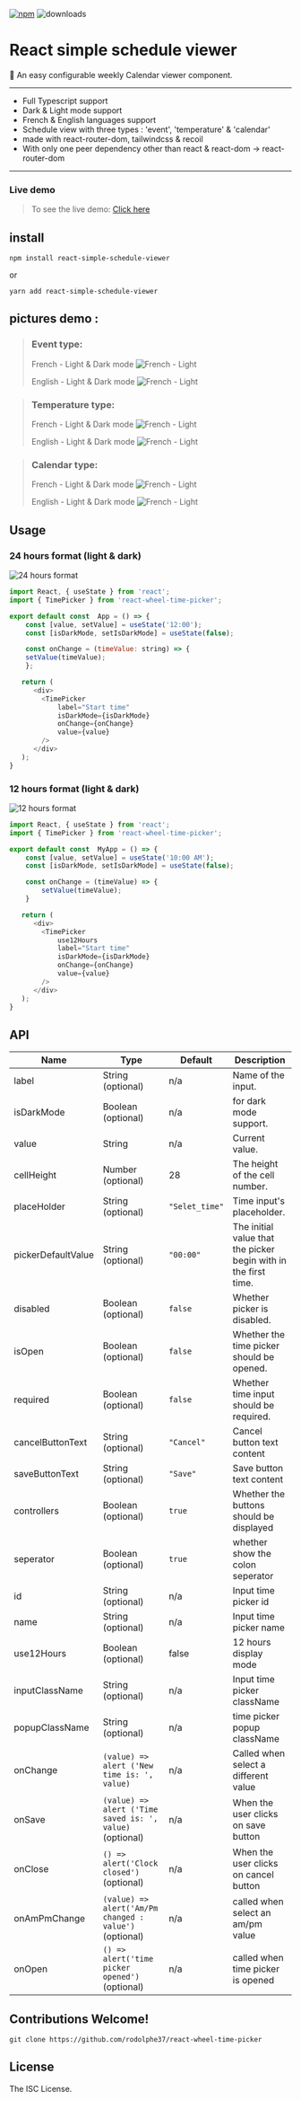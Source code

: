[![npm](https://img.shields.io/npm/v/react-simple-schedule-viewer)](https://www.npmjs.com/package/react-simple-schedule-viewer) ![downloads](https://img.shields.io/npm/dt/react-simple-schedule-viewer?color=blue&logo=npm&logoColor=blue)

# React simple schedule viewer

📅 An easy configurable weekly Calendar viewer component.

--- 
- Full Typescript support
- Dark & Light mode support
- French & English languages support
- Schedule view with three types : 'event', 'temperature' & 'calendar'
- made with react-router-dom, tailwindcss & recoil
- With only one peer dependency other than react & react-dom -> react-router-dom

---

### Live demo

> To see the live demo:
> [Click here](https://bright-jalebi-193c3a.netlify.app/)

## install

```
npm install react-simple-schedule-viewer
```

or

```
yarn add react-simple-schedule-viewer
```
## pictures demo :

> ### Event type:
>
> French - Light & Dark mode
> ![French - Light](demo/pictures/event-fr-light.png)
>
> English - Light & Dark mode
> ![French - Light](demo/pictures/event-en-light.png)

> ### Temperature type:
>
> French - Light & Dark mode
> ![French - Light](demo/pictures/temp-fr-light.png)
>
> English - Light & Dark mode
> ![French - Light](demo/pictures/temp-en-light.png)

> ### Calendar type:
>
> French - Light & Dark mode
> ![French - Light](demo/pictures/calendar-fr-light.png)
>
> English - Light & Dark mode
> ![French - Light](demo/pictures/calendar-en-light.png)

## Usage

### 24 hours format (light & dark)

![24 hours format](demo/24h_format.png)

```javascript
import React, { useState } from 'react';
import { TimePicker } from 'react-wheel-time-picker';

export default const  App = () => {
    const [value, setValue] = useState('12:00');
    const [isDarkMode, setIsDarkMode] = useState(false);

    const onChange = (timeValue: string) => {
    setValue(timeValue);
    };

   return (
      <div>
        <TimePicker
            label="Start time"
            isDarkMode={isDarkMode}
            onChange={onChange}
            value={value}
        />
      </div>
   );
}
```

### 12 hours format (light & dark)

![12 hours format](demo/12h_format.png)

```js
import React, { useState } from 'react';
import { TimePicker } from 'react-wheel-time-picker';

export default const  MyApp = () => {
    const [value, setValue] = useState('10:00 AM');
    const [isDarkMode, setIsDarkMode] = useState(false);

    const onChange = (timeValue) => {
        setValue(timeValue);
    }

   return (
      <div>
        <TimePicker
            use12Hours
            label="Start time"
            isDarkMode={isDarkMode}
            onChange={onChange}
            value={value}
        />
      </div>
   );
}
```

## API

| Name               | Type                                                     | Default        | Description                                                     |
| ------------------ | -------------------------------------------------------- | -------------- | --------------------------------------------------------------- |
| label              | String (optional)                                        | n/a            | Name of the input.                                              |
| isDarkMode         | Boolean (optional)                                       | n/a            | for dark mode support.                                          |
| value              | String                                                   | n/a            | Current value.                                                  |
| cellHeight         | Number (optional)                                        | 28             | The height of the cell number.                                  |
| placeHolder        | String (optional)                                        | `"Selet_time"` | Time input's placeholder.                                       |
| pickerDefaultValue | String (optional)                                        | `"00:00"`      | The initial value that the picker begin with in the first time. |
| disabled           | Boolean (optional)                                       | `false`        | Whether picker is disabled.                                     |
| isOpen             | Boolean (optional)                                       | `false`        | Whether the time picker should be opened.                       |
| required           | Boolean (optional)                                       | `false`        | Whether time input should be required.                          |
| cancelButtonText   | String (optional)                                        | `"Cancel"`     | Cancel button text content                                      |
| saveButtonText     | String (optional)                                        | `"Save"`       | Save button text content                                        |
| controllers        | Boolean (optional)                                       | `true`         | Whether the buttons should be displayed                         |
| seperator          | Boolean (optional)                                       | `true`         | whether show the colon seperator                                |
| id                 | String (optional)                                        | n/a            | Input time picker id                                            |
| name               | String (optional)                                        | n/a            | Input time picker name                                          |
| use12Hours         | Boolean (optional)                                       | false          | 12 hours display mode                                           |
| inputClassName     | String (optional)                                        | n/a            | Input time picker className                                     |
| popupClassName     | String (optional)                                        | n/a            | time picker popup className                                     |
| onChange           | `(value) => alert ('New time is: ', value)`              | n/a            | Called when select a different value                            |
| onSave             | `(value) => alert ('Time saved is: ', value)` (optional) | n/a            | When the user clicks on save button                             |
| onClose            | `() => alert('Clock closed')` (optional)                 | n/a            | When the user clicks on cancel button                           |
| onAmPmChange       | `(value) => alert('Am/Pm changed : value')` (optional)   | n/a            | called when select an am/pm value                               |
| onOpen             | `() => alert('time picker opened')` (optional)           | n/a            | called when time picker is opened                               |

## Contributions Welcome!

```shell
git clone https://github.com/rodolphe37/react-wheel-time-picker
```

## License

The ISC License.
